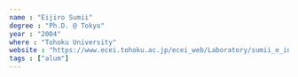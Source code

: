 ```yaml
---
name : "Eijiro Sumii"
degree : "Ph.D. @ Tokyo"
year : "2004"
where : "Tohoku University"
website : "https://www.ecei.tohoku.ac.jp/ecei_web/Laboratory/sumii_e_index.html"
tags : ["alum"]
---
```

